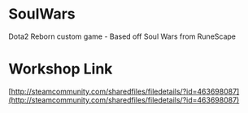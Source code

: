 # SoulWars
Dota2 Reborn custom game - Based off Soul Wars from RuneScape

# Workshop Link
[http://steamcommunity.com/sharedfiles/filedetails/?id=463698087](http://steamcommunity.com/sharedfiles/filedetails/?id=463698087)